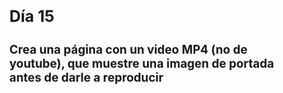 # Día 15

## Crea una página con un video MP4 (no de youtube), que muestre una imagen de portada antes de darle a reproducir

